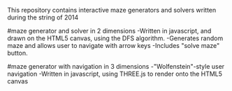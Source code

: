 This repository contains interactive maze generators and solvers written during the string of 2014

#maze generator and solver in 2 dimensions
-Written in javascript, and drawn on the HTML5 canvas, using the DFS algorithm. 
-Generates random maze and allows user to navigate with arrow keys 
-Includes "solve maze" button.

#maze generator with navigation in 3 dimensions
-"Wolfenstein"-style user navigation 
-Written in javascript, using THREE.js to render onto the HTML5 canvas
